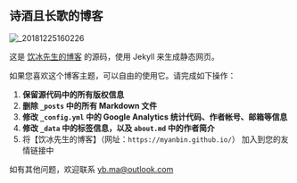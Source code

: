 
## 诗酒且长歌的博客

![_20181225160226](https://user-images.githubusercontent.com/2127462/50417028-afbf2b00-085e-11e9-8150-f148a528c5a5.png)

这是 [饮冰先生的博客](https://myanbin.github.io/) 的源码，使用 Jekyll 来生成静态网页。


如果您喜欢这个博客主题，可以自由的使用它。请完成如下操作：

1. **保留源代码中的所有版权信息**
2. **删除 `_posts` 中的所有 Markdown 文件**
3. **修改 `_config.yml` 中的 Google Analytics 统计代码、作者帐号、邮箱等信息**
4. **修改 `_data` 中的标签信息，以及 `about.md` 中的作者简介**
5. 将【饮冰先生的博客】（网址：`https://myanbin.github.io/`） 加入到您的友情链接中

如有其他问题，欢迎联系 yb.ma@outlook.com
